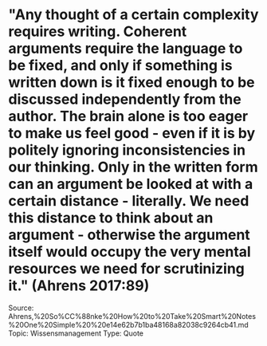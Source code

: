 # "Any thought of a certain complexity requires writing. Coherent arguments require the language to be fixed, and only if something is written down is it fixed enough to be discussed independently from the author. The brain alone is too eager to make us feel good - even if it is by politely ignoring inconsistencies in our thinking. Only in the written form can an argument be looked at with a certain distance - literally. We need this distance to think about an argument - otherwise the argument itself would occupy the very mental resources we need for scrutinizing it." (Ahrens 2017:89)

Source: Ahrens,%20So%CC%88nke%20How%20to%20Take%20Smart%20Notes%20One%20Simple%20%20e14e62b7b1ba48168a82038c9264cb41.md
Topic: Wissensmanagement
Type: Quote